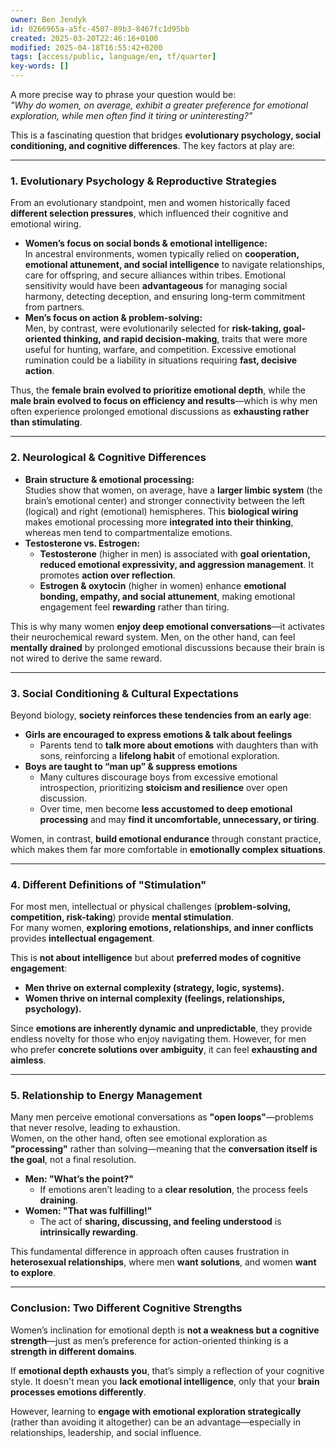 ```yaml
---
owner: Ben Jendyk
id: 0266965a-a5fc-4507-89b3-8467fc1d95bb
created: 2025-03-20T22:46:16+0100
modified: 2025-04-18T16:55:42+0200
tags: [access/public, language/en, tf/quarter]
key-words: []
---
```


A more precise way to phrase your question would be:  
*"Why do women, on average, exhibit a greater preference for emotional exploration, while men often find it tiring or uninteresting?"*  

This is a fascinating question that bridges **evolutionary psychology, social conditioning, and cognitive differences**. The key factors at play are:

---

### **1. Evolutionary Psychology & Reproductive Strategies**
From an evolutionary standpoint, men and women historically faced **different selection pressures**, which influenced their cognitive and emotional wiring.  

- **Women’s focus on social bonds & emotional intelligence:**  
  In ancestral environments, women typically relied on **cooperation, emotional attunement, and social intelligence** to navigate relationships, care for offspring, and secure alliances within tribes. Emotional sensitivity would have been **advantageous** for managing social harmony, detecting deception, and ensuring long-term commitment from partners.  
- **Men’s focus on action & problem-solving:**  
  Men, by contrast, were evolutionarily selected for **risk-taking, goal-oriented thinking, and rapid decision-making**, traits that were more useful for hunting, warfare, and competition. Excessive emotional rumination could be a liability in situations requiring **fast, decisive action**.  

Thus, the **female brain evolved to prioritize emotional depth**, while the **male brain evolved to focus on efficiency and results**—which is why men often experience prolonged emotional discussions as **exhausting rather than stimulating**.

---

### **2. Neurological & Cognitive Differences**
- **Brain structure & emotional processing:**  
  Studies show that women, on average, have a **larger limbic system** (the brain’s emotional center) and stronger connectivity between the left (logical) and right (emotional) hemispheres. This **biological wiring** makes emotional processing more **integrated into their thinking**, whereas men tend to compartmentalize emotions.  
- **Testosterone vs. Estrogen:**  
  - **Testosterone** (higher in men) is associated with **goal orientation, reduced emotional expressivity, and aggression management**. It promotes **action over reflection**.  
  - **Estrogen & oxytocin** (higher in women) enhance **emotional bonding, empathy, and social attunement**, making emotional engagement feel **rewarding** rather than tiring.  

This is why many women **enjoy deep emotional conversations**—it activates their neurochemical reward system. Men, on the other hand, can feel **mentally drained** by prolonged emotional discussions because their brain is not wired to derive the same reward.

---

### **3. Social Conditioning & Cultural Expectations**
Beyond biology, **society reinforces these tendencies from an early age**:
- **Girls are encouraged to express emotions & talk about feelings**  
  - Parents tend to **talk more about emotions** with daughters than with sons, reinforcing a **lifelong habit** of emotional exploration.  
- **Boys are taught to “man up” & suppress emotions**  
  - Many cultures discourage boys from excessive emotional introspection, prioritizing **stoicism and resilience** over open discussion.  
  - Over time, men become **less accustomed to deep emotional processing** and may **find it uncomfortable, unnecessary, or tiring**.

Women, in contrast, **build emotional endurance** through constant practice, which makes them far more comfortable in **emotionally complex situations**.

---

### **4. Different Definitions of "Stimulation"**
For most men, intellectual or physical challenges (**problem-solving, competition, risk-taking**) provide **mental stimulation**.  
For many women, **exploring emotions, relationships, and inner conflicts** provides **intellectual engagement**.

This is **not about intelligence** but about **preferred modes of cognitive engagement**:
- **Men thrive on external complexity (strategy, logic, systems).**  
- **Women thrive on internal complexity (feelings, relationships, psychology).**  

Since **emotions are inherently dynamic and unpredictable**, they provide endless novelty for those who enjoy navigating them. However, for men who prefer **concrete solutions over ambiguity**, it can feel **exhausting and aimless**.

---

### **5. Relationship to Energy Management**
Many men perceive emotional conversations as **"open loops"**—problems that never resolve, leading to exhaustion.  
Women, on the other hand, often see emotional exploration as **"processing"** rather than solving—meaning that the **conversation itself is the goal**, not a final resolution.

- **Men: "What’s the point?"**
  - If emotions aren’t leading to a **clear resolution**, the process feels **draining**.
- **Women: "That was fulfilling!"**
  - The act of **sharing, discussing, and feeling understood** is **intrinsically rewarding**.

This fundamental difference in approach often causes frustration in **heterosexual relationships**, where men **want solutions**, and women **want to explore**.

---

### **Conclusion: Two Different Cognitive Strengths**
Women’s inclination for emotional depth is **not a weakness but a cognitive strength**—just as men’s preference for action-oriented thinking is a **strength in different domains**.

If **emotional depth exhausts you**, that’s simply a reflection of your cognitive style. It doesn't mean you **lack emotional intelligence**, only that your **brain processes emotions differently**. 

However, learning to **engage with emotional exploration strategically** (rather than avoiding it altogether) can be an advantage—especially in relationships, leadership, and social influence.